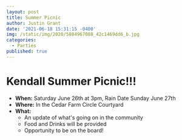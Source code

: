 ```yaml
---
layout: post
title: Summer Picnic
author: Justin Grant
date: '2021-06-18 15:31:15 -0400'
img: /static/img/2020/5884967088_42c1469dd6_b.jpg
categories:
  - Parties
published: true
---
```

# Kendall Summer Picnic!!!
* **When:** Saturday June 26th at 3pm, Rain Date Sunday June 27th
* **Where:** In the Cedar Farm Circle Courtyard
* **What:**
  * An update of what's going on in the community
  * Food and Drinks will be provided
  * Opportunity to be on the board!
